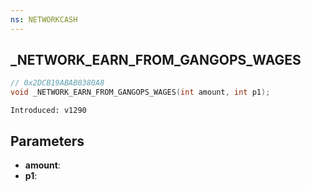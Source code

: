 ```yaml
---
ns: NETWORKCASH
---
```

## _NETWORK_EARN_FROM_GANGOPS_WAGES

```c
// 0x2DCB19ABAB0380A8
void _NETWORK_EARN_FROM_GANGOPS_WAGES(int amount, int p1);
```

```
Introduced: v1290
```

## Parameters
* **amount**:
* **p1**:

